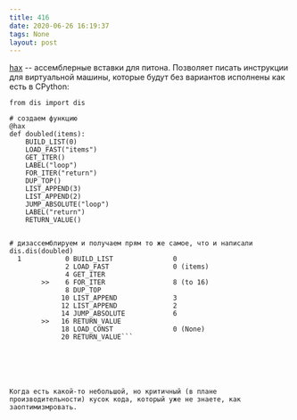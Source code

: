 ```yaml
---
title: 416
date: 2020-06-26 16:19:37
tags: None
layout: post
---
```


[hax](https://github.com/brandtbucher/hax) -- ассемблерные вставки для питона. Позволяет писать инструкции для виртуальной машины, которые будут без вариантов исполнены как есть в CPython:

```from hax import * 
from dis import dis

# создаем функцию
@hax 
def doubled(items):
    BUILD_LIST(0)
    LOAD_FAST("items")
    GET_ITER()
    LABEL("loop")
    FOR_ITER("return")
    DUP_TOP()
    LIST_APPEND(3)
    LIST_APPEND(2)
    JUMP_ABSOLUTE("loop")
    LABEL("return")
    RETURN_VALUE()


# дизассемблируем и получаем прям то же самое, что и написали
dis.dis(doubled)                                                                                                                                                                      
  1           0 BUILD_LIST               0
              2 LOAD_FAST                0 (items)
              4 GET_ITER
        >>    6 FOR_ITER                 8 (to 16)
              8 DUP_TOP
             10 LIST_APPEND              3
             12 LIST_APPEND              2
             14 JUMP_ABSOLUTE            6
        >>   16 RETURN_VALUE
             18 LOAD_CONST               0 (None)
             20 RETURN_VALUE```






Когда есть какой-то небольшой, но критичный (в плане производительности) кусок кода, который уже не знаете, как заоптимизмровать.
